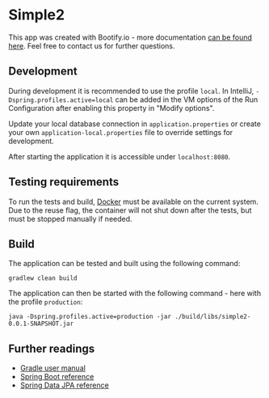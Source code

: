 # Simple2

This app was created with Bootify.io - more documentation [can be found here](https://bootify.io/docs/). Feel free to contact us for further questions.

## Development

During development it is recommended to use the profile `local`. In IntelliJ, `-Dspring.profiles.active=local` can be added in the VM options of the Run Configuration after enabling this property in "Modify options".

Update your local database connection in `application.properties` or create your own `application-local.properties` file to override settings for development.

After starting the application it is accessible under `localhost:8080`.

## Testing requirements

To run the tests and build, [Docker](https://www.docker.com/get-started/) must be available on the current system. Due to the reuse flag, the container will not shut down after the tests, but must be stopped manually if needed.

## Build

The application can be tested and built using the following command:

```
gradlew clean build
```

The application can then be started with the following command - here with the profile `production`:

```
java -Dspring.profiles.active=production -jar ./build/libs/simple2-0.0.1-SNAPSHOT.jar
```

## Further readings

* [Gradle user manual](https://docs.gradle.org/)  
* [Spring Boot reference](https://docs.spring.io/spring-boot/docs/current/reference/htmlsingle/)  
* [Spring Data JPA reference](https://docs.spring.io/spring-data/jpa/docs/current/reference/html/)  
